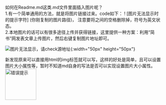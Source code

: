 如何在Readme.md这类.md文件里面插入图片呢？  
1.有一个简单通用的方法，就是将图片链接过来。code如下：
! [图片无法显示时的提示字符] (你刚复制的图片路径)， 注意要将之间的空格删除掉，符号为英文状态。  
2.本地图片的话可以有很多途径上传并获得链接，这里提供一种方案：利用“简书”网发表文章上传图片，然后右键复制图片地址即可。

![图片无法显示，请check源地址](https://upload-images.jianshu.io/upload_images/16784779-8d050ece5da8f7c3.jpg?imageMogr2/auto-orient/strip%7CimageView2/2/w/124){:width="50px" height="50px"}

  
 新发现原来可以直接用html的img标签就可以写，这样的好处是简单，且可以设置图片大小属性等，暂时不知道md自身的写法是否可以实现设置图片大小属性。
<img src="https://upload-images.jianshu.io/upload_images/16784779-8d050ece5da8f7c3.jpg?imageMogr2/auto-orient/strip%7CimageView2/2/w/124" width="100px" alt="错误提示">
